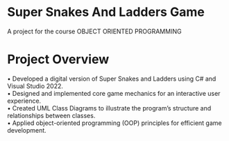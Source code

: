 # Super Snakes And Ladders Game
A project for the course OBJECT ORIENTED PROGRAMMING
# Project Overview
 •  Developed a digital version of Super Snakes and Ladders using C# and Visual Studio 2022. <br>
 •  Designed and implemented core game mechanics for an interactive user experience. <br>
 •  Created UML Class Diagrams to illustrate the program’s structure and relationships between classes. <br>
 •  Applied object-oriented programming (OOP) principles for efficient game development.
